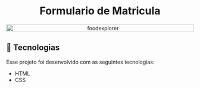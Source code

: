 <p align="center">
  <h1 align="center">Formulario de Matricula</h1>
</p>

<p align="center" style="display: flex; align-items: flex-start; justify-content: center;">
<img alt="foodexplorer" title="#foodexplorer" src="https://github.com/user-attachments/assets/4afd6789-52e1-42eb-8461-a846051bc1ac"  width="100%">
</p>

## 🚀 Tecnologias

Esse projeto foi desenvolvido com as seguintes tecnologias:

- HTML
- CSS
